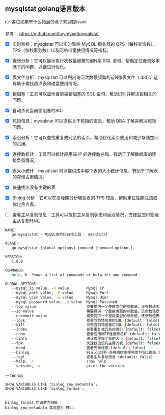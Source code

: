 ## mysqlstat golang语言版本

👉 各位如果有什么拓展的点子欢迎提issue

参考：
https://github.com/hcymysql/mysqlstat


- [x] 实时监控：mysqlstat 可以实时监控 MySQL 服务器的 QPS（每秒查询数）、TPS（每秒事务数）以及网络带宽使用情况等指标。
- [x] 查询分析：它可以展示执行次数最频繁的前N条 SQL 语句，帮助定位查询效率低下的问题，以便进行优化。
- [x] 表文件分析：mysqlstat 可以列出访问次数最频繁的前N张表文件（.ibd），这有助于查找热点表和磁盘使用情况。
- [x] 锁阻塞：工具可以显示当前被锁阻塞的 SQL 语句，帮助识别并解决锁相关的问题。
- [x] 自动杀死当前锁阻塞的SQL
- [x] 死锁信息：mysqlstat 可以提供关于死锁的信息，帮助 DBA 了解并解决死锁问题。
- [x] 索引分析：它可以查找重复或冗余的索引，帮助优化索引使用和减少存储空间的占用。
- [x] 连接数统计：工具可以统计应用端 IP 的连接数总和，有助于了解数据库的连接负载情况。
- [x] 表大小统计：mysqlstat 可以提供库中每个表的大小统计信息，有助于了解表的存储占用情况。
- [x] 快速找出没有主键的表
- [x] Binlog 分析：它可以在高峰期分析哪些表的 TPS 较高，帮助定位性能瓶颈或优化热点表。
- [ ] 查看主从复制信息：工具可以提供主从复制状态和延迟情况，方便监控和管理主从复制环境。


```bash
NAME:
   go-mysqlstat - MySQL命令行监控工具 - mysqlstat

USAGE:
   go-mysqlstat [global options] command [command options] 

VERSION:
   1.0.0

COMMANDS:
   help, h  Shows a list of commands or help for one command

GLOBAL OPTIONS:
   --mysql_ip value, -H value        Mysql IP
   --mysql_port value, -P value      Mysql Port
   --mysql_user value, -u value      Mysql User
   --mysql_password value, -p value  Mysql Password
   --top value                       需要提供一个整数类型的参数值，该参数值表示执行次数最频繁的前N条SQL语句
   --io value                        需要提供一个整数类型的参数值，该参数值表示访问次数最频繁的前N张表文件ibd
   --uncommit value                  需要提供一个整数类型的参数值，该参数值表示时间>=N秒的未提交事务的SQL
   --lock                            查看当前锁阻塞的SQL (default: false)
   --kill                            杀死当前锁阻塞的SQL (default: false)
   --index                           查看重复或冗余的索引 (default: false)
   --conn                            查看应用端IP连接数总和 (default: false)
   --tinfo                           统计库里每个表的大小 (default: false)
   --fpk                             快速找出没有主键的表 (default: false)
   --dead                            查看死锁信息 (default: false)
   --binlog                          Binlog分析-高峰期排查哪些表TPS比较高 (default: false)
   --repl                            查看主从复制信息 (default: false)
   --help, -h                        show help
   --version, -v                     print the version

```

-- binlog

```text
SHOW VARIABLES LIKE 'binlog_row_metadata'; 
SHOW VARIABLES LIKE 'binlog_format';


binlog_format 需设置为ROW
binlog_row_metadata 需设置为 FULL

```